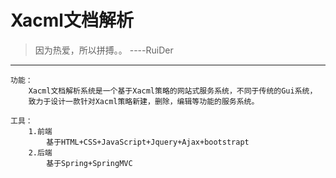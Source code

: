 # Xacml文档解析
> 因为热爱，所以拼搏。。     ----RuiDer
------------------------------------------

```
功能：
    Xacml文档解析系统是一个基于Xacml策略的网站式服务系统，不同于传统的Gui系统，
    致力于设计一款针对Xacml策略新建，删除，编辑等功能的服务系统。

工具：
    1.前端
        基于HTML+CSS+JavaScript+Jquery+Ajax+bootstrapt
    2.后端
        基于Spring+SpringMVC
```
